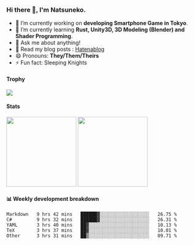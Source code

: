 ### Hi there 👋, I'm Natsuneko.

<!--
**mika-f/mika-f** is a ✨ _special_ ✨ repository because its `README.md` (this file) appears on your GitHub profile.

Here are some ideas to get you started:

- 🔭 I’m currently working on ...
- 🌱 I’m currently learning ...
- 👯 I’m looking to collaborate on ...
- 🤔 I’m looking for help with ...
- 💬 Ask me about ...
- 📫 How to reach me: ...
- 😄 Pronouns: ...
- ⚡ Fun fact: ...
-->

- 🔭 I’m currently working on **developing Smartphone Game in Tokyo**.
- 🌱 I’m currently learning **Rust, Unity3D, 3D Modeling (Blender) and Shader Programming**.
- 💬 Ask me about anything!
- 📝 Read my blog posts : [Hatenablog](https://mikazuki.hatenablog.jp/)
- 😄 Pronouns: **They/Them/Theirs**
- ⚡ Fun fact: Sleeping Knights

#### Trophy

<img src="https://github-profile-trophy.vercel.app/?username=mika-f&no-frame=true&row=1&column=6" />

#### Stats

<p>
  <img src="https://github-readme-stats.vercel.app/api?username=mika-f" height="182" />
  <img src="https://github-readme-stats.vercel.app/api/top-langs/?username=mika-f&layout=compact" height="182" />
</p>


#### 📊 Weekly development breakdown

<!--START_SECTION:waka-->
```text
Markdown   9 hrs 42 mins   ██████▓░░░░░░░░░░░░░░░░░░   26.75 % 
C#         9 hrs 32 mins   ██████▓░░░░░░░░░░░░░░░░░░   26.31 % 
YAML       3 hrs 40 mins   ██▓░░░░░░░░░░░░░░░░░░░░░░   10.13 % 
TeX        3 hrs 37 mins   ██▓░░░░░░░░░░░░░░░░░░░░░░   10.01 % 
Other      3 hrs 31 mins   ██▒░░░░░░░░░░░░░░░░░░░░░░   09.71 % 
```
<!--END_SECTION:waka-->
